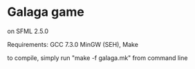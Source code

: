 # Galaga game

on SFML 2.5.0 

Requirements:
GCC 7.3.0 MinGW (SEH),
Make

to compile, simply run "make -f galaga.mk" from command line


